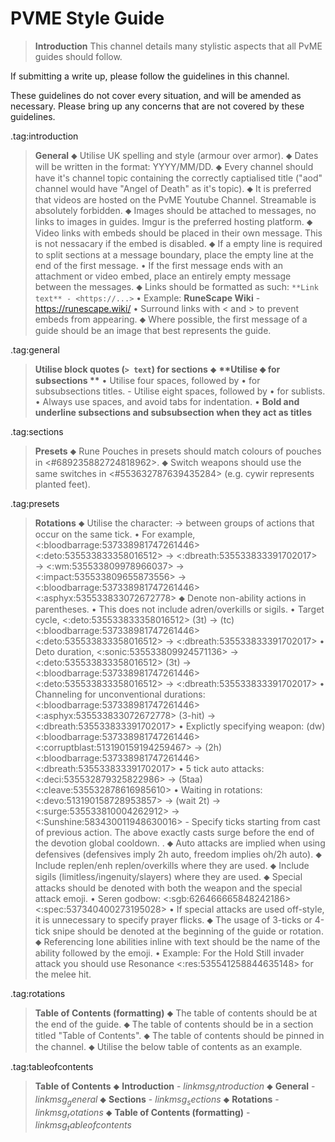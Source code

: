 # PVME Style Guide
> __**Introduction**__
This channel details many stylistic aspects that all PvME guides should follow.

If submitting a write up, please follow the guidelines in this channel.

These guidelines do not cover every situation, and will be amended as necessary.
Please bring up any concerns that are not covered by these guidelines.

.tag:introduction
> __**General**__
⬥ Utilise UK spelling and style (armour over armor).
⬥ Dates will be written in the format: YYYY/MM/DD.
⬥ Every channel should have it's channel topic containing the correctly captialised title ("aod" channel would have "Angel of Death" as it's topic).
⬥ It is preferred that videos are hosted on the PvME Youtube Channel. Streamable is absolutely forbidden.
⬥ Images should be attached to messages, no links to images in guides. Imgur is the preferred hosting platform.
⬥ Video links with embeds should be placed in their own message. This is not nessacary if the embed is disabled.
⬥ If a empty line is required to split sections at a message boundary, place the empty line at the end of the first message.
    • If the first message ends with an attachment or video embed, place an entirely empty message between the messages.
⬥ Links should be formatted as such: `**Link text** - <https://...>`
    • Example: **RuneScape Wiki** - <https://runescape.wiki/>
    • Surround links with < and > to prevent embeds from appearing.
⬥ Where possible, the first message of a guide should be an image that best represents the guide.

.tag:general
> __**Utilise block quotes (`> text`) for sections**__
⬥ __**Utilise ⬥ for subsections **__
    • Utilise four spaces, followed by • for subsubsections titles.
        - Utilise eight spaces, followed by • for sublists.
    • Always use spaces, and avoid tabs for indentation.
    • __**Bold and underline subsections and subsubsection when they act as titles**__

.tag:sections
> __**Presets**__
⬥ Rune Pouches in presets should match colours of pouches in <#689235882724818962>.
⬥ Switch weapons should use the same switches in <#553632787639435284> (e.g. cywir represents planted feet).

.tag:presets
> __**Rotations**__
⬥ Utilise the character: → between groups of actions that occur on the same tick.
    • For example, <:bloodbarrage:537338981747261446> <:deto:535533833358016512> → <:dbreath:535533833391702017> → <:wm:535533809978966037> → <:impact:535533809655873556> → <:bloodbarrage:537338981747261446> <:asphyx:535533833072672778>
⬥ Denote non-ability actions in parentheses.
    • This does not include adren/overkills or sigils.
    • Target cycle, <:deto:535533833358016512> (3t) → (tc) <:bloodbarrage:537338981747261446> <:deto:535533833358016512> → <:dbreath:535533833391702017>
    • Deto duration, <:sonic:535533809924571136> → <:deto:535533833358016512> (3t) → <:bloodbarrage:537338981747261446> <:deto:535533833358016512> → <:dbreath:535533833391702017>
    • Channeling for unconventional durations: <:bloodbarrage:537338981747261446> <:asphyx:535533833072672778> (3-hit) → <:dbreath:535533833391702017>
    • Explictly specifying weapon: (dw) <:bloodbarrage:537338981747261446> <:corruptblast:513190159194259467> → (2h) <:bloodbarrage:537338981747261446> <:dbreath:535533833391702017>
    • 5 tick auto attacks: <:deci:535532879325822986> → (5taa) <:cleave:535532878616985610>
    • Waiting in rotations: <:devo:513190158728953857> → (wait 2t) → <:surge:535533810004262912> → <:Sunshine:583430011948630016>
        - Specify ticks starting from cast of previous action. The above exactly casts surge before the end of the devotion global cooldown.
.
⬥ Auto attacks are implied when using defensives (defensives imply 2h auto, freedom implies oh/2h auto).
⬥ Include replen/enh replen/overkills where they are used.
⬥ Include sigils (limitless/ingenuity/slayers) where they are used.
⬥ Special attacks should be denoted with both the weapon and the special attack emoji.
    • Seren godbow: <:sgb:626466665848242186> <:spec:537340400273195028>
    • If special attacks are used off-style, it is unnecessary to specify prayer flicks.
⬥ The usage of 3-ticks or 4-tick snipe should be denoted at the beginning of the guide or rotation.
⬥ Referencing lone abilities inline with text should be the name of the ability followed by the emoji.
    • Example: For the Hold Still invader attack you should use Resonance <:res:535541258844635148> for the melee hit.

.tag:rotations
> __**Table of Contents (formatting)**__
⬥ The table of contents should be at the end of the guide.
⬥ The table of contents should be in a section titled "Table of Contents".
⬥ The table of contents should be pinned in the channel.
⬥ Utilise the below table of contents as an example.

.tag:tableofcontents
> __**Table of Contents**__
⬥ **Introduction** - $linkmsg_introduction$
⬥ **General** - $linkmsg_general$
⬥ **Sections** - $linkmsg_sections$
⬥ **Rotations** - $linkmsg_rotations$
⬥ **Table of Contents (formatting)** - $linkmsg_tableofcontents$
